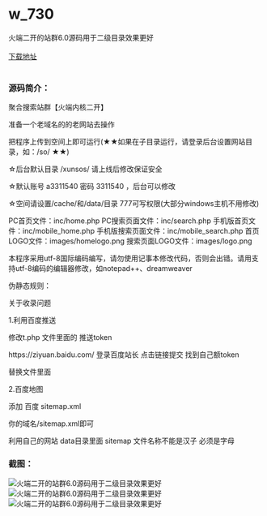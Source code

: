 # w_730
火端二开的站群6.0源码用于二级目录效果更好
<br/></br>
[下载地址](https://www.uuid2.com/730.html "下载地址")
<br/></br>
<h3>源码简介：</h3>
<p>聚合搜索站群【火端内核二开】<p>
<p>准备一个老域名的的老网站去操作<p>
<p>把程序上传到空间上即可运行(★★如果在子目录运行，请登录后台设置网站目录，如：/so/ ★★)<p>
<p>☆后台默认目录 /xunsos/ 请上线后修改保证安全<p>
<p>☆默认账号 a3311540 密码 3311540 ，后台可以修改<p>
<p>☆空间请设置/cache/和/data/目录 777可写权限(大部分windows主机不用修改)<p>
<p>PC首页文件：inc/home.php PC搜索页面文件：inc/search.php
手机版首页文件：inc/mobile_home.php 手机版搜索页面文件：inc/mobile_search.php
首页LOGO文件：images/homelogo.png 搜索页面LOGO文件：images/logo.png<p>
<p>本程序采用utf-8国际编码编写，请勿使用记事本修改代码，否则会出错。请用支持utf-8编码的编辑器修改，如notepad++、dreamweaver<p>
<p>伪静态规则：<p>
<p>关于收录问题<p>
<p>1.利用百度推送<p>
<p>修改t.php 文件里面的 推送token<p>
<p>https://ziyuan.baidu.com/ 登录百度站长 点击链接提交 找到自己额token<p>
<p>替换文件里面<p>
<p>2.百度地图<p>
<p>添加 百度 sitemap.xml<p>
<p>你的域名/sitemap.xml即可<p>
<p>利用自己的网站
data目录里面 sitemap
文件名称不能是汉子 必须是字母<p>
<p>   <p>
<h3>截图：</h3>
<img src="https://www.uuid2.com/wp-content/uploads/img/202105/6100ade201.png" alt="火端二开的站群6.0源码用于二级目录效果更好"><img src="https://www.uuid2.com/wp-content/uploads/img/202105/6100ade411.png" alt="火端二开的站群6.0源码用于二级目录效果更好"><img src="https://www.uuid2.com/wp-content/uploads/img/202105/2e9c323511.png" alt="火端二开的站群6.0源码用于二级目录效果更好">
